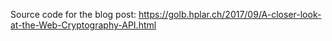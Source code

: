Source code for the blog post: https://golb.hplar.ch/2017/09/A-closer-look-at-the-Web-Cryptography-API.html
